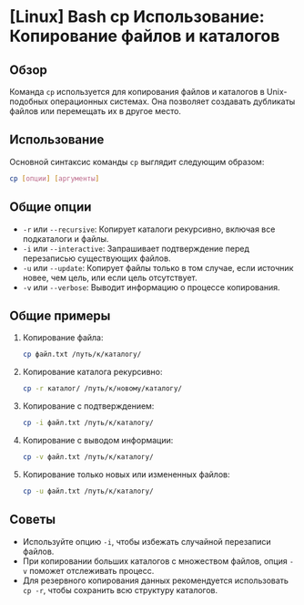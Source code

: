 # [Linux] Bash cp Использование: Копирование файлов и каталогов

## Обзор
Команда `cp` используется для копирования файлов и каталогов в Unix-подобных операционных системах. Она позволяет создавать дубликаты файлов или перемещать их в другое место.

## Использование
Основной синтаксис команды `cp` выглядит следующим образом:

```bash
cp [опции] [аргументы]
```

## Общие опции
- `-r` или `--recursive`: Копирует каталоги рекурсивно, включая все подкаталоги и файлы.
- `-i` или `--interactive`: Запрашивает подтверждение перед перезаписью существующих файлов.
- `-u` или `--update`: Копирует файлы только в том случае, если источник новее, чем цель, или если цель отсутствует.
- `-v` или `--verbose`: Выводит информацию о процессе копирования.

## Общие примеры
1. Копирование файла:
   ```bash
   cp файл.txt /путь/к/каталогу/
   ```

2. Копирование каталога рекурсивно:
   ```bash
   cp -r каталог/ /путь/к/новому/каталогу/
   ```

3. Копирование с подтверждением:
   ```bash
   cp -i файл.txt /путь/к/каталогу/
   ```

4. Копирование с выводом информации:
   ```bash
   cp -v файл.txt /путь/к/каталогу/
   ```

5. Копирование только новых или измененных файлов:
   ```bash
   cp -u файл.txt /путь/к/каталогу/
   ```

## Советы
- Используйте опцию `-i`, чтобы избежать случайной перезаписи файлов.
- При копировании больших каталогов с множеством файлов, опция `-v` поможет отслеживать процесс.
- Для резервного копирования данных рекомендуется использовать `cp -r`, чтобы сохранить всю структуру каталогов.